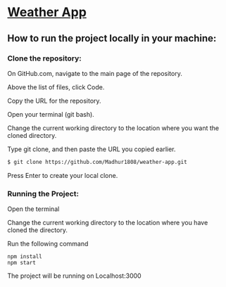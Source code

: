 # [Weather App](https://weather-app-chi-green.vercel.app/)

## How to run the project locally in your machine:

### Clone the repository: 
On GitHub.com, navigate to the main page of the repository.

Above the list of files, click  Code.

Copy the URL for the repository.

Open your terminal (git bash).

Change the current working directory to the location where you want the cloned directory.

Type git clone, and then paste the URL you copied earlier.
   
```bash
$ git clone https://github.com/Madhur1808/weather-app.git
```
Press Enter to create your local clone.

### Running the Project:

Open the terminal 

Change the current working directory to the location where you have cloned  the directory.

Run the following command
```npm
npm install
npm start
```
The project will be running on Localhost:3000
